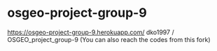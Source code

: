 # osgeo-project-group-9
https://osgeo-project-group-9.herokuapp.com/
dko1997 / OSGEO_project_group-9 (You can also reach the codes from this fork)
